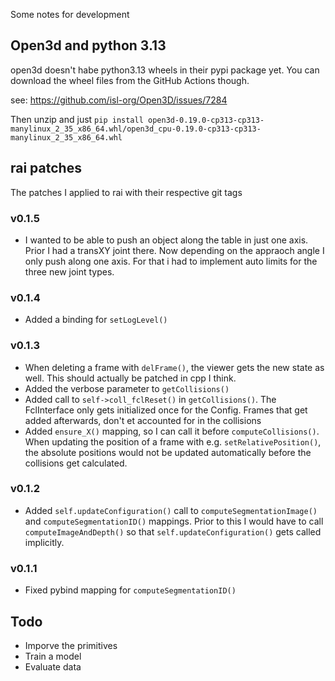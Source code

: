 Some notes for development

## Open3d and python 3.13

open3d doesn't habe python3.13 wheels in their pypi package yet. You can download the wheel files from the GitHub Actions though.

see: https://github.com/isl-org/Open3D/issues/7284

Then unzip and just `pip install open3d-0.19.0-cp313-cp313-manylinux_2_35_x86_64.whl/open3d_cpu-0.19.0-cp313-cp313-manylinux_2_35_x86_64.whl`

## rai patches

The patches I applied to rai with their respective git tags

### v0.1.5

- I wanted to be able to push an object along the table in just one axis. Prior I had a transXY joint there. Now depending on the appraoch angle I only push along one axis. For that i had to implement auto limits for the three new joint types.

### v0.1.4

- Added a binding for `setLogLevel()`

### v0.1.3

- When deleting a frame with `delFrame()`, the viewer gets the new state as well. This should actually be patched in cpp I think.
- Added the verbose parameter to `getCollisions()`
- Added call to `self->coll_fclReset()` in `getCollisions()`. The FclInterface only gets initialized once for the Config. Frames that get added afterwards, don't et accounted for in the collisions
- Added `ensure_X()` mapping, so I can call it before `computeCollisions()`. When updating the position of a frame with e.g. `setRelativePosition()`, the absolute positions would not be updated automatically before the collisions get calculated.

### v0.1.2

- Added `self.updateConfiguration()` call to `computeSegmentationImage()` and `computeSegmentationID()` mappings. Prior to this I would have to call `computeImageAndDepth()` so that `self.updateConfiguration()` gets called implicitly.

### v0.1.1

- Fixed pybind mapping for `computeSegmentationID()`

## Todo

- Imporve the primitives
- Train a model
- Evaluate data